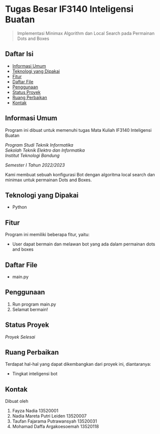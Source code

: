 # Tugas Besar IF3140 Inteligensi Buatan
> Implementasi Minimax Algorithm dan Local Search pada Permainan Dots and Boxes

## Daftar Isi
* [Informasi Umum](#informasi-umum)
* [Teknologi yang Dipakai](#teknologi-yang-dipakai)
* [Fitur](#fitur)
* [Daftar File](#daftar-file)
* [Penggunaan](#penggunaan)
* [Status Proyek](#status-proyek)
* [Ruang Perbaikan](#ruang-perbaikan)
* [Kontak](#kontak)

## Informasi Umum
Program ini dibuat untuk memenuhi tugas Mata Kuliah IF3140 Inteligensi Buatan

*Program Studi Teknik Informatika* <br />
*Sekolah Teknik Elektro dan Informatika* <br />
*Institut Teknologi Bandung* <br />

*Semester I Tahun 2022/2023*

Kami membuat sebuah konfigurasi Bot dengan algoritma local search dan minimax untuk permainan Dots and Boxes.

## Teknologi yang Dipakai
- Python

## Fitur
Program ini memiliki beberapa fitur, yaitu:
- User dapat bermain dan melawan bot yang ada dalam permainan dots and boxes

## Daftar File
- main.py

## Penggunaan
1. Run program main.py
2. Selamat bermain!

## Status Proyek
_Proyek Selesai_

## Ruang Perbaikan
Terdapat hal-hal yang dapat dikembangkan dari proyek ini, diantaranya:
- Tingkat inteligensi bot

## Kontak
Dibuat oleh
1. Fayza Nadia              		13520001
2. Nadia Mareta Putri Leiden		13520007
3. Taufan Fajarama Putrawansyah 13520031
4. Mohamad Daffa Argakoesoemah  13520118


